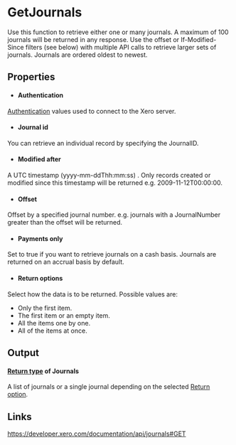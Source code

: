 GetJournals
============

Use this function to retrieve either one or many journals. A maximum of 100 journals will be returned in any response. Use the offset or If-Modified-Since filters (see below) with multiple API calls to retrieve larger sets of journals. Journals are ordered oldest to newest.

Properties
----------

- #### Authentication
[Authentication](../../../Common/Authentication/Index.md) values used to connect to the Xero server.
- #### Journal id
You can retrieve an individual record by specifying the JournalID.
- #### Modified after
A UTC timestamp (yyyy-mm-ddThh:mm:ss) . Only records created or modified since this timestamp will be returned e.g. 2009-11-12T00:00:00.
- #### Offset
Offset by a specified journal number. e.g. journals with a JournalNumber greater than the offset will be returned.
- #### Payments only
Set to true if you want to retrieve journals on a cash basis. Journals are returned on an accrual basis by default.
- #### Return options
Select how the data is to be returned. Possible values are:
  * Only the first item.
  * The first item or an empty item. 
  * All the items one by one.
  * All of the items at once.


Output
-----
#### [Return type](#return-options) of Journals
A list of journals or a single journal depending on the selected [Return option](#return-options).

Links
-----

https://developer.xero.com/documentation/api/journals#GET